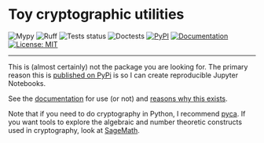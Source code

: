 # Toy cryptographic utilities

![Mypy](https://github.com/jpgoldberg/toy-crypto-math/actions/workflows/type-check.yml/badge.svg)
![Ruff](https://github.com/jpgoldberg/toy-crypto-math/actions/workflows/lint.yml/badge.svg)
![Tests status](https://github.com/jpgoldberg/toy-crypto-math/actions/workflows/pytest.yml/badge.svg)
![Doctests](https://github.com/jpgoldberg/toy-crypto-math/actions/workflows/doctest.yml/badge.svg)
[![PyPI](https://img.shields.io/pypi/v/toycrypto?label=pypi%20package)][published]
[![Documentation](https://github.com/jpgoldberg/toy-crypto-math/actions/workflows/gh-pages.yml/badge.svg)][documentation]
[![License: MIT](https://img.shields.io/badge/license-MIT-C06524)](https://github.com/jpgoldberg/toy-crypto-math/blob/main/LICENSE.txt)

----

This is (almost certainly) not the package you are looking for.
The primary reason this is [published on PyPi][published] is so I can create reproducible Jupyter Notebooks.

See the [documentation] for use (or not) and [reasons why this exists](https://jpgoldberg.github.io/toy-crypto-math/#motivation).

Note that if you need to do cryptography in Python, I recommend [pyca](https://cryptography.io/).
If you want tools to explore the algebraic and number theoretic constructs used in cryptography,
look at [SageMath](https://doc.sagemath.org/).

[published]: https://pypi.org/project/toycrypto/ "toycrypto on PyPi"
[documentation]: https://jpgoldberg.github.io/toy-crypto-math/
